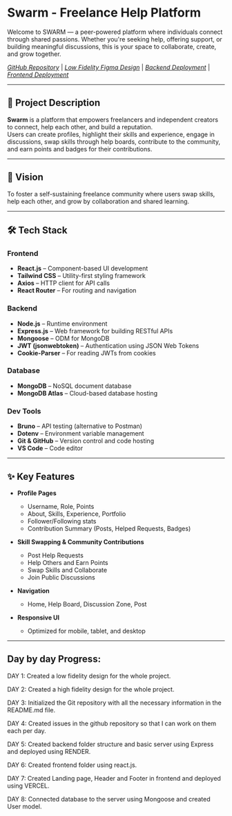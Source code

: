 # Swarm - Freelance Help Platform

Welcome to SWARM — a peer-powered platform where individuals connect through shared passions. Whether you're seeking help, offering support, or building meaningful discussions, this is your space to collaborate, create, and grow together.

*[GitHub Repository](https://github.com/kalviumcommunity/S67_Ruchitha_Capstone_Swarm)* |
*[Low Fidelity Figma Design](https://www.figma.com/design/ZEtwQ4HbprBgdf45YPdcnt/low-fid?node-id=0-1&t=56D7jSCs6yV0IXTl-1)* |
*[Backend Deployment](https://s67-ruchitha-capstone-swarm-8.onrender.com/)* |
*[Frontend Deployment](https://swarm-gamma.vercel.app/)*

---

## 📌 Project Description

**Swarm** is a platform that empowers freelancers and independent creators to connect, help each other, and build a reputation.  
Users can create profiles, highlight their skills and experience, engage in discussions, swap skills through help boards, contribute to the community, and earn points and badges for their contributions.

---

## 🌟 Vision

To foster a self-sustaining freelance community where users swap skills, help each other, and grow by collaboration and shared learning.

---

## 🛠️ Tech Stack

### Frontend
- **React.js** – Component-based UI development  
- **Tailwind CSS** – Utility-first styling framework  
- **Axios** – HTTP client for API calls  
- **React Router** – For routing and navigation  

### Backend
- **Node.js** – Runtime environment  
- **Express.js** – Web framework for building RESTful APIs  
- **Mongoose** – ODM for MongoDB  
- **JWT (jsonwebtoken)** – Authentication using JSON Web Tokens  
- **Cookie-Parser** – For reading JWTs from cookies  

### Database
- **MongoDB** – NoSQL document database  
- **MongoDB Atlas** – Cloud-based database hosting  

### Dev Tools
- **Bruno** – API testing (alternative to Postman)   
- **Dotenv** – Environment variable management  
- **Git & GitHub** – Version control and code hosting  
- **VS Code** – Code editor  

---

## ✨ Key Features

- **Profile Pages**
  - Username, Role, Points
  - About, Skills, Experience, Portfolio
  - Follower/Following stats
  - Contribution Summary (Posts, Helped Requests, Badges)

- **Skill Swapping & Community Contributions**
  - Post Help Requests
  - Help Others and Earn Points
  - Swap Skills and Collaborate
  - Join Public Discussions

- **Navigation**
  - Home, Help Board, Discussion Zone, Post

- **Responsive UI**
  - Optimized for mobile, tablet, and desktop

---

## Day by day Progress:

DAY 1: Created a low fidelity design for the whole project.

DAY 2: Created a high fidelity design for the whole project.

DAY 3: Initialized the Git repository with all the necessary information in the README.md file.

DAY 4: Created issues in the github repository so that I can work on them each per day.

DAY 5: Created backend folder structure and basic server using Express and deployed using RENDER.

DAY 6: Created frontend folder using react.js.

DAY 7: Created Landing page, Header and Footer in frontend and deployed using VERCEL.

DAY 8: Connected database to the server using Mongoose and created User model.